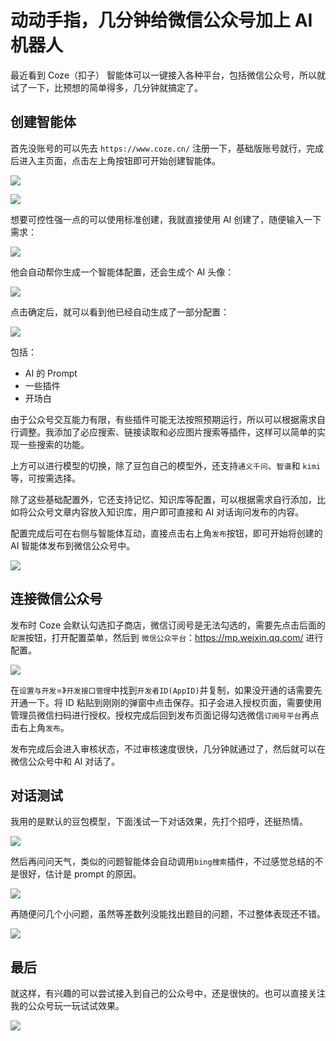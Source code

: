 # 动动手指，几分钟给微信公众号加上 AI 机器人

最近看到 Coze（扣子） 智能体可以一键接入各种平台，包括微信公众号，所以就试了一下，比预想的简单得多，几分钟就搞定了。

## 创建智能体

首先没账号的可以先去 `https://www.coze.cn/` 注册一下，基础版账号就行，完成后进入主页面，点击左上角按钮即可开始创建智能体。

![](https://stg.heyfe.org/images/blog-wechat-offical-account-ai-bot-coze-1733652948962.png)

![](https://stg.heyfe.org/images/blog-wechat-offical-account-ai-bot-coze-1733653179626.png)

想要可控性强一点的可以使用标准创建，我就直接使用 AI 创建了，随便输入一下需求：

![](https://stg.heyfe.org/images/blog-wechat-offical-account-ai-bot-coze-1733653333391.png)

他会自动帮你生成一个智能体配置，还会生成个 AI 头像：

![](https://stg.heyfe.org/images/blog-wechat-offical-account-ai-bot-coze-1733653374395.png)

点击确定后，就可以看到他已经自动生成了一部分配置：

![](https://stg.heyfe.org/images/blog-wechat-offical-account-ai-bot-coze-1733653538745.png)

包括：

-   AI 的 Prompt
-   一些插件
-   开场白

由于公众号交互能力有限，有些插件可能无法按照预期运行，所以可以根据需求自行调整。我添加了必应搜索、链接读取和必应图片搜索等插件，这样可以简单的实现一些搜索的功能。

上方可以进行模型的切换，除了豆包自己的模型外，还支持`通义千问`、`智谱`和 `kimi` 等，可按需选择。

除了这些基础配置外，它还支持记忆、知识库等配置，可以根据需求自行添加，比如将公众号文章内容放入知识库，用户即可直接和 AI 对话询问发布的内容。

配置完成后可在右侧与智能体互动，直接点击右上角`发布`按钮，即可开始将创建的 AI 智能体发布到微信公众号中。

![](https://stg.heyfe.org/images/blog-wechat-offical-account-ai-bot-coze-1733659385977.png)

## 连接微信公众号

发布时 Coze 会默认勾选扣子商店，微信订阅号是无法勾选的，需要先点击后面的`配置`按钮，打开配置菜单，然后到 `微信公众平台`：https://mp.weixin.qq.com/ 进行配置。

![](https://stg.heyfe.org/images/blog-wechat-offical-account-ai-bot-coze-1733663911062.png)

在`设置与开发`=》`开发接口管理`中找到`开发者ID(AppID)`并复制，如果没开通的话需要先开通一下。将 ID 粘贴到刚刚的弹窗中点击保存。扣子会进入授权页面，需要使用管理员微信扫码进行授权。授权完成后回到发布页面记得勾选微信`订阅号平台`再点击右上角`发布`。

发布完成后会进入审核状态，不过审核速度很快，几分钟就通过了，然后就可以在微信公众号中和 AI 对话了。

## 对话测试

我用的是默认的豆包模型，下面浅试一下对话效果，先打个招呼，还挺热情。

![](https://stg.heyfe.org/images/blog-wechat-offical-account-ai-bot-coze-1733664833416.png)

然后再问问天气，类似的问题智能体会自动调用`bing搜索`插件，不过感觉总结的不是很好，估计是 prompt 的原因。

![](https://stg.heyfe.org/images/blog-wechat-offical-account-ai-bot-coze-1733666307507.png)

再随便问几个小问题，虽然等差数列没能找出题目的问题，不过整体表现还不错。

![](https://stg.heyfe.org/images/blog-wechat-offical-account-ai-bot-coze-1733666441854.png)

## 最后

就这样，有兴趣的可以尝试接入到自己的公众号中，还是很快的。也可以直接关注我的公众号玩一玩试试效果。

![](https://blog.heyfe.org/weixin-qrcode.jpg)
